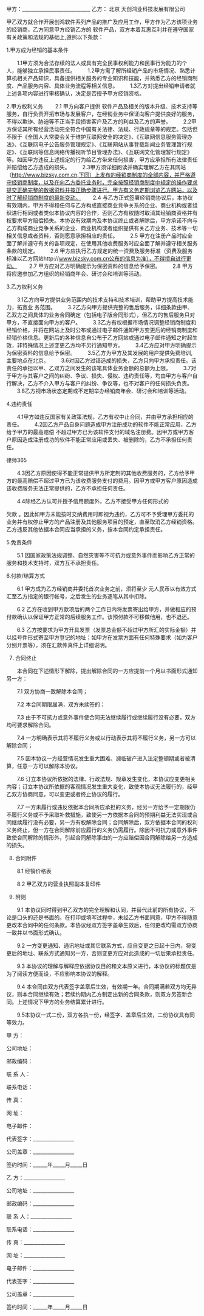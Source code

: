 
 
 甲方：____________________________
 乙方：
北京
天创鸿业科技发展有限公司 
 
 
 甲乙双方就合作开展创鸿软件系列产品的推广及应用工作，甲方作为乙方该项业务的经销商，乙方同意甲方经销乙方的 软件产品，双方本着互惠互利并在遵守国家有关政策和法规的基础上,遵照以下条款：
 
 
 1.甲方成为经销的基本条件
 
 
 　　1.1甲方须为合法存续的法人或具有完全民事权利能力和民事行为能力的个人，能够独立承担民事责任。
 　　1.2甲方需了解所经销产品的市场情况、熟悉计算机相关产品知识，具备提供相关服务的专业知识和技能，并熟悉乙方的经销商制度、产品服务内容、具体业务流程等相关信息。
 　　1.3乙方对提出经销申请者就上述各项内容进行审核确认，决定是否授予甲方经销资格。
 
 
 2.甲方权利义务
 　　2.1 甲方向客户提供 软件产品及相关的版本升级、技术支持等服务，自行负责开拓市场与发展客户，在经销业务中保证向客户提供良好的服务，不得以欺诈、胁迫等不正当手段损害客户及乙方的利益及乙方的声誉。
 　　2.2甲方保证其所有经营活动完全符合中国有关法律、法规、行政规章等的规定。包括但不限于《全国人大常委会关于维护互联网安全的决定》、《互联网信息服务管理办法》、《互联网电子公告服务管理规定》、《互联网站从事登载新闻业务管理暂行规定》、《互联网等信息网络传播视听节目管理办法》、《互联网文化管理暂行规定》等。如因甲方违反上述规定的行为给乙方带来任何损害，甲方应承担所有法律责任并赔偿给乙方造成的损失。
 　　2.3甲方须详细阅读并确实理解乙方在其网站（http://www.bizsky.com.cn,下同）上发布的经销商制度的全部内容，并严格遵守经销商制度，以及在向乙方委托业务时，完全按照经销商制度中规定的操作要求提交正确完整的数据资料并按正确步骤进行。甲方有义务定期浏览乙方网站，以及时了解经销商制度的最新变动。
 　　2.4 与乙方正式签署经销商协议后，本协议有效期内，甲方不得和任何与乙方构成直接商业竞争关系的企业、商业机构或者组织进行相同或者类似本协议内容的合作，否则乙方有权随时取消其经销商资格并有权要求甲方赔偿损失。本协议有效期内及本协议终止或者解除后，甲方承诺不向与乙方构成商业竞争关系的企业、商业机构或者组织提供有关乙方业务、技术等一切相关信息或者资料，否则愿意承担相应的责任。
 　　2.5 甲方在注册产品时应全面了解并遵守有关的各项规定，在使用其他收费服务时应全面了解并遵守相关服务条款的规定。
 　　2.6 甲方应执行乙方规定的统一资费及服务标准（资费及服务标准以乙方网站http://www.bizsky.com.cn公布的信息为准），不得擅自进行更动。
 　　2.7 甲方应对乙方明确提示为保密资料的信息给予保密。
 　　2.8 甲方将应邀参加乙方组织的经销商年会、研讨会和培训等活动。
 
 
 
 3.乙方权利义务
 
 
 　　3.1乙方向甲方提供业务范围内的技术支持和技术培训，帮助甲方提高技术能力，拓宽业 务范围。
 　　3.2乙方向甲方提供完整的售后服务，详细条款由甲、乙双方之间具体的业务合同确定（包括电子版合同形式），但乙方的售后服务只对甲方，不直接面向甲方的客户。
 　　3.3乙方有权根据市场情况调整经销商制度和经销价格，并将在网站上及时公布或通过电子邮件通知甲方变更后的经销商制度和经销价格信息。更新后的各种信息自公布于乙方网站或通过电子邮件通知之时起生效，非特殊情况上述变更乙方均不另行通知甲方。
 　　3.4乙方应对甲方明确提示为保密资料的信息给予保密。
 　　3.5乙方为甲方及其发展的用户提供免费培训,主要地点在北京。
 　　3.6对因乙方过错造成的损失，乙方只向甲方承担责任。该责任的承担以甲、乙双方之间发生的该笔具体业务金额的总额为上限。
 　　3.7对于甲方与其客户之间的纠纷、争议、损失、侵权、违约责任等，均由甲方与客户自行解决，乙方不介入甲方与客户的纠纷、争议等，也不对客户的任何损失负责。
 　　3.8乙方视市场状态定期或不定期举办经销商年会、研讨会和培训等活动。
 
 
 4.违约责任
 
 
 　　4.1甲方如违反国家有关政策法规，乙方有权中止合同，并由甲方承担相应的责任。
 　　4.2因乙方产品自身问题造成甲方注册成功的软件不能正常应用，乙方给予甲方的最高赔偿 不超过甲方已为该软件支付的域名注册费。因甲方或甲方客户原因造成注册成功的软件不能正常应用或丢失、被删除的，乙方不承担任何责任。




 
律师365






 　　4.3因乙方原因使得不能正常提供甲方所定制的其他收费服务的，乙方给予甲方的最高赔偿不超过甲方已为该收费服务支付的费用。因甲方或甲方客户原因造成该收费服务无法正常提供的，乙方不承担任何责任。

 　　4.4除经乙方认可并授予信用额度外，乙方不接受甲方任何形式的

欠款
。因此如甲方未能按时交纳费用时即视为违约，乙方可不予受理甲方委托的业务并有权停止甲方的产品注册及其他服务项目的预定，直至取消乙方经销资格。乙方违反其他依据本合同应当承担的义务，按本合同约定承担责任。

 

 

 5.免责条件

 

 

 　　5.1 因国家政策法规调整、自然灾害等不可抗力或意外事件而影响乙方正常的服务和技术支持时，双方互不承担责任。

 

 6.付款/结算方式

 　　6.1 甲方成为乙方经销商并委托首次业务之前，须将至少 元人民币以有效方式汇至乙方指定的银行帐号，之后发生的业务逐笔从其中扣除。

 　　6.2 乙方在收到甲方款项后的两个工作日内将发票寄出给甲方，并做相应的预付款确认以保证甲方正常的后续服务工作。该预付款不可移做他用，也不退还。

 　　6.3 乙方按要求为甲方开具发票（发票总金额不超过甲方所汇的实际金额）并以挂号件形式寄至甲方登记的地址；如甲方在发票方面有任何特殊要求（如为客户分别开票等），须在汇款传真件上详细说明。

 

 

 7. 合同终止

 

 

 　　本合同在下述情形下解除，提出解除合同的一方应提前一个月以书面形式通知另一方：

 　　7.1 双方协商一致解除本合同；

 　　7.2 本合同期限届满，双方未续签的；

 　　7.3 由于不可抗力或意外事件使合同无法继续履行或继续履行没有必要，双方均可要求解除合同。

 　　7.4 一方明确表示其将不履行义务或以行动表示其将不履行义务，另一方可以解除合同；

 　　7.5 因本协议一方经营情况发生重大困难、濒临破产进入法定整顿期或者被清算，任意一方可以解除本协议。

 　　7.6 订立本协议所依据的法律、行政法规、规章发生变化，本协议应变更相关内容；订立本协议所依据的客观情况发生重大变化，致使本协议无法履行的，经甲乙双方协商同意，可以变更或者终止协议的履行。

 　　7.7 一方未履行或违反依据本合同所应承担的义务，经另一方给予一定期限仍不履行义务或不予采取补救措施，致使另一方依据本合同的预期利益无法实现或合同继续履行没有必要，另一方有权解除合同；合同解除后，双方依据本合同的权利义务终止，但一方在合同解除前应履行的义务仍需履行。除因不可抗力或意外事件致使合同解除的情形外，引起合同解除事由的一方应赔偿因合同解除给另一方造成的损失。

 

 

 

 8. 合同附件

 

 

 　　8.1 经销价格表

 　　8.2 甲乙双方的营业执照副本复印件

 

 

 

 9. 附则

 　　9.1 本协议同时得到甲乙双方的完全理解和认同，并替代此前的所有协议，不论是口头的还是书面的。在打印或填写过程中，未经乙方书面同意，甲方不得随意更改本合同中的任何条款。本协议经双方签字盖章生效后，任何更改均需双方协商一致并以书面形式确认。

 　　9.2 一方变更通知、通讯地址或其它联系方式，应自变更之日起十日内，将变更后的地址、联系方式通知另一方，否则变更方应对此造成的一切后果承担责任。

 　　9.3 本协议的理解与解释应依据协议目的和文本原义进行，本协议的标题仅是为了阅读方便而设，不应影响本协议的解释。

 　　9.4 本合同由双方代表签字盖章后生效，有效期一年。合同期满若双方均无异议，则本合同继续有效；若续约期内乙方制定出新的合同条款，则双方另签新合同。上述情况下甲方的业务结算累计进行。

 　　9.5本协议一式二份，双方各执一份，经签字、盖章后生效，二份协议具有同等效力。

 

 

 甲 方：

 公司地址：

 邮政编码：

 联 系 人：

 联系电话：

 传 真：

 网 址：

 电子邮件：

 

 代表签字：_________________ 

 公司盖章：_________________ 

 签约时间：______年_____月_____日 

 

 乙    方：_________________

 公司地址：_________________

 邮政编码：_________________

 联 系 人：_________________

 联系电话：_________________

 传    真：_________________

 网    址：_________________

 电子邮件：_________________

 

 代表签字：_________________

 公司盖章：_________________

 签约时间：______年_____月_____日

  

 


 

 
 
 
 
 
  


  
 

  


  


  
 
 
 
 


